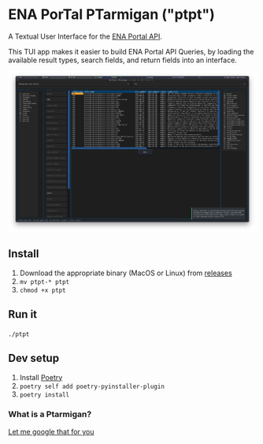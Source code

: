 # ENA PorTal PTarmigan ("ptpt")

A Textual User Interface for the [ENA Portal API](https://www.ebi.ac.uk/ena/portal/api/).

This TUI app makes it easier to build ENA Portal API Queries, by loading the available result types, search fields, and return fields into an interface.

![Screenshot of ptpt interface](assets/screenshot.png)

## Install
1. Download the appropriate binary (MacOS or Linux) from [releases](https://github.com/SandyRogers/ena-portal-ptarmigan/releases)
2. `mv ptpt-* ptpt` 
3. `chmod +x ptpt`

## Run it
`./ptpt`

## Dev setup
1. Install [Poetry](https://python-poetry.org)
2. `poetry self add poetry-pyinstaller-plugin`
3. `poetry install`

### What is a Ptarmigan?
[Let me google that for you](https://www.rspb.org.uk/birds-and-wildlife/ptarmigan)